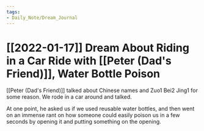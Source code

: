 ```yaml
---
tags:
- Daily_Note/Dream_Journal
---
```


# [[2022-01-17]] Dream About Riding in a Car Ride with [[Peter (Dad's Friend)]], Water Bottle Poison



[[Peter (Dad's Friend)]] talked about Chinese names and Zuo1 Bei2 Jing1 for some reason. We rode in a car around and talked.

At one point, he asked us if we used reusable water bottles, and then went on an immense rant on how someone could easily poison us in a few seconds by opening it and putting something on the opening.